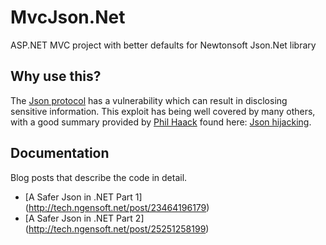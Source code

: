 # MvcJson.Net

ASP.NET MVC project with better defaults for Newtonsoft Json.Net library

## Why use this?
The [Json protocol](http://Json.org) has a vulnerability which can result in disclosing sensitive information. 
This exploit has being well covered by many others, with a good summary provided by 
[Phil Haack](http://haacked.com/) found here: [Json hijacking](http://haacked.com/archive/2009/06/25/json-hijacking.aspx).

## Documentation
Blog posts that describe the code in detail.

* [A Safer Json in .NET Part 1] (http://tech.ngensoft.net/post/23464196179)
* [A Safer Json in .NET Part 2] (http://tech.ngensoft.net/post/25251258199)